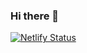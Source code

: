 ### Hi there 👋

<!--
**stupefii/stupefii** is a ✨ _special_ ✨ repository because its `README.md` (this file) appears on your GitHub profile.

Here are some ideas to get you started:

- 🔭 I’m currently working on ...
- 🌱 I’m currently learning ...
- 👯 I’m looking to collaborate on ...
- 🤔 I’m looking for help with ...
- 💬 Ask me about ...
- 📫 How to reach me: ...
- 😄 Pronouns: ...
- ⚡ Fun fact: ...
-->
[![Netlify Status](https://api.netlify.com/api/v1/badges/12537c13-3593-4204-b72f-8c4a677a554d/deploy-status)](https://app.netlify.com/sites/mmistake/deploys)